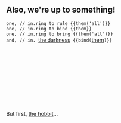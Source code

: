 ## Also, we're up to something!

`one, // in.ring to rule {{them('all')}}`<br>
`one, // in.ring to bind {{them}}`<br>
`one, // in.ring to bring {{them('all')}}`<br>
`and, // in. `[the darkness](http://objective.black)` {{bind(`[them](http://objective.blue)`)}}`<br>
<br>
<br>

<br>
<br>

<br>
<br>
<br>
<br>
<br>

But first, [the hobbit](http://www.the-hobbit.gov)...

